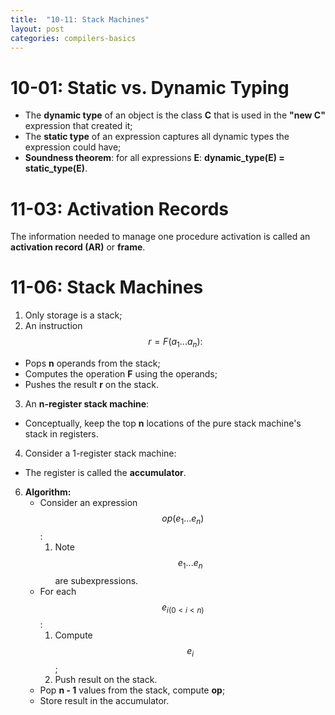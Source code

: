 ```yaml
---
title:  "10-11: Stack Machines"
layout: post
categories: compilers-basics
---
```


# 10-01: Static vs. Dynamic Typing
- The **dynamic type** of an object is the class **C** that is used in the **"new C"** expression that created it;
- The **static type** of an expression captures all dynamic types the expression could have;
- **Soundness theorem**: for all expressions **E**: **dynamic_type(E) = static_type(E)**.

# 11-03: Activation Records
The information needed to manage one procedure activation is called an **activation record (AR)** or **frame**.

# 11-06: Stack Machines
1. Only storage is a stack;
2. An instruction $$r = F(a_1 ... a_n):$$
  - Pops **n** operands from the stack;
  - Computes the operation **F** using the operands;
  - Pushes the result **r** on the stack.
3. An **n-register stack machine**:
  - Conceptually, keep the top **n** locations of the pure stack machine's stack in registers.
4. Consider a 1-register stack machine:
  - The register is called the **accumulator**.
6. **Algorithm:**
   - Consider an expression $$op(e_1 ... e_n)$$:
     1. Note $$e_1 ... e_n$$ are subexpressions.
   - For each $$e_{i(0 < i < n)}$$:
     1. Compute $$e_i$$;
     2. Push result on the stack.
   - Pop **n - 1** values from the stack, compute **op**;
   - Store result in the accumulator.
